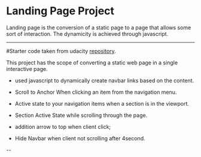 # Landing Page Project

Landing page is the conversion of a static page to a page that allows some sort of interaction. The dynamicity is achieved through javascript.

---

#Starter code taken from udacity [repository](https://github.com/udacity/fend/tree/refresh-2019/projects/landing-page).

This project has the scope of converting a static web page in a single interactive page.

* used javascript to dynamically create navbar links based on the content.

* Scroll to Anchor When clicking an item from the navigation menu.

* Active state to your navigation items when a section is in the viewport.

* Section Active State while scrolling through the page.

* addition arrow to top when client click;

* Hide Navbar when client not scrolling after 4second.

--
